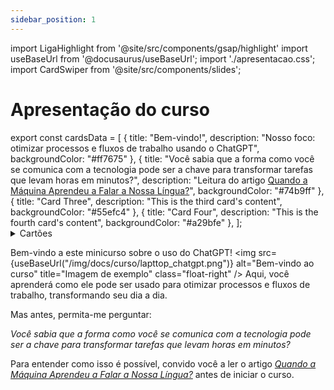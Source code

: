 ```yaml
---
sidebar_position: 1
---
```

import LigaHighlight from '@site/src/components/gsap/highlight'
import useBaseUrl from '@docusaurus/useBaseUrl';
import './apresentacao.css';
import CardSwiper from '@site/src/components/slides';

# Apresentação do curso
<LigaHighlight />
export const cardsData = [
  {
    title: "Bem-vindo!",
    description: "Nosso foco: otimizar processos e fluxos de trabalho usando o ChatGPT",
    backgroundColor: "#ff7675"
  },
  {
    title: "Você sabia que a forma como você se comunica com a tecnologia pode ser a chave para transformar tarefas que levam horas em minutos?",
    description: "Leitura do artigo <a href='https://criatividade.digital/blog/maquina-falar-nossa-lingua/'>Quando a Máquina Aprendeu a Falar a Nossa Língua?</a>",
    backgroundColor: "#74b9ff"
  },
  {
    title: "Card Three",
    description: "This is the third card's content",
    backgroundColor: "#55efc4"
  },
  {
    title: "Card Four",
    description: "This is the fourth card's content",
    backgroundColor: "#a29bfe"
  },
];

<details>
<summary>
Cartões
</summary>
<CardSwiper cards={cardsData} />
</details>

Bem-vindo a este minicurso sobre o uso do ChatGPT! 
  <img src={useBaseUrl("/img/docs/curso/lapttop_chatgpt.png")} alt="Bem-vindo ao curso" title="Imagem de exemplo" class="float-right" />
  Aqui, você aprenderá como ele pode ser usado para <span class="text-highlight">otimizar processos e fluxos de trabalho,</span> transformando seu dia a dia.

Mas antes, permita-me perguntar: 

*Você sabia que a forma como você se comunica com a tecnologia pode ser a chave para transformar tarefas que levam horas em minutos?* 

Para entender como isso é possível, convido você a ler o artigo [*Quando a Máquina Aprendeu a Falar a Nossa Língua?*](https://criatividade.digital/blog/maquina-falar-nossa-lingua/) antes de iniciar o curso.
